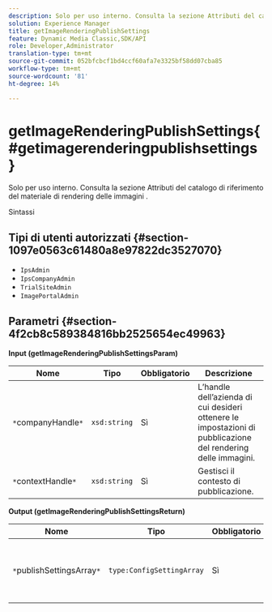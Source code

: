 ```yaml
---
description: Solo per uso interno. Consulta la sezione Attributi del catalogo di riferimento del materiale di rendering delle immagini .
solution: Experience Manager
title: getImageRenderingPublishSettings
feature: Dynamic Media Classic,SDK/API
role: Developer,Administrator
translation-type: tm+mt
source-git-commit: 052bfcbcf1bd4ccf60afa7e3325bf58dd07cba85
workflow-type: tm+mt
source-wordcount: '81'
ht-degree: 14%

---
```



# getImageRenderingPublishSettings{#getimagerenderingpublishsettings}

Solo per uso interno. Consulta la sezione Attributi del catalogo di riferimento del materiale di rendering delle immagini .

Sintassi

## Tipi di utenti autorizzati {#section-1097e0563c61480a8e97822dc3527070}

* `IpsAdmin`
* `IpsCompanyAdmin`
* `TrialSiteAdmin`
* `ImagePortalAdmin`

## Parametri {#section-4f2cb8c589384816bb2525654ec49963}

**Input (getImageRenderingPublishSettingsParam)**

| Nome | Tipo | Obbligatorio | Descrizione |
|---|---|---|---|
| `*`companyHandle`*` | `xsd:string` | Sì | L’handle dell’azienda di cui desideri ottenere le impostazioni di pubblicazione del rendering delle immagini. |
| `*`contextHandle`*` | `xsd:string` | Sì | Gestisci il contesto di pubblicazione. |

**Output (getImageRenderingPublishSettingsReturn)**

| Nome | Tipo | Obbligatorio | Descrizione |
|---|---|---|---|
| `*`publishSettingsArray`*` | `type:ConfigSettingArray` | Sì | Impostazioni di pubblicazione del rendering delle immagini. |

